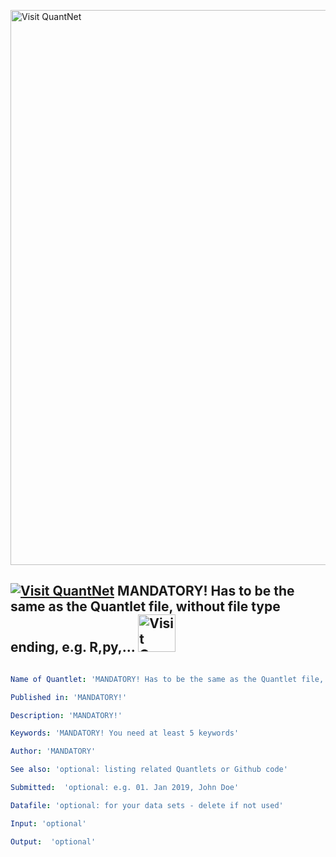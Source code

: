 [<img src="https://github.com/QuantLet/Styleguide-and-FAQ/blob/master/pictures/banner.png" width="888" alt="Visit QuantNet">](http://quantlet.de/)

## [<img src="https://github.com/QuantLet/Styleguide-and-FAQ/blob/master/pictures/qloqo.png" alt="Visit QuantNet">](http://quantlet.de/) **MANDATORY! Has to be the same as the Quantlet file, without file type ending, e.g. R,py,...** [<img src="https://github.com/QuantLet/Styleguide-and-FAQ/blob/master/pictures/QN2.png" width="60" alt="Visit QuantNet 2.0">](http://quantlet.de/)

```yaml

Name of Quantlet: 'MANDATORY! Has to be the same as the Quantlet file, without file type ending, e.g. R,py,...'

Published in: 'MANDATORY!'

Description: 'MANDATORY!'

Keywords: 'MANDATORY! You need at least 5 keywords' 

Author: 'MANDATORY'

See also: 'optional: listing related Quantlets or Github code'

Submitted:  'optional: e.g. 01. Jan 2019, John Doe'

Datafile: 'optional: for your data sets - delete if not used'

Input: 'optional'

Output:  'optional'

```